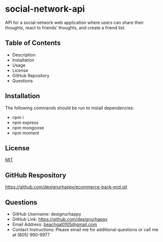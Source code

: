 # social-network-api
API for a social network web application where users can share their thoughts, react to friends’ thoughts, and create a friend list.


  
## Table of Contents
* Description
* Installation
* Usage
* License
* GitHub Repository
* Questions

 
## Installation
The following commands should be run to install dependencies: 
* npm i 
* npm express
* npm mongoose
* npm moment



  
## License
[MIT](https://choosealicense.com/licenses/mit/)


## GitHub Respository
https://github.com/designurhappy/ecommerce-back-end.git


## Questions
* GitHub Username: designurhappy
* GitHub Link: https://github.com/designurhappy
* Email Address: beachgal0105@gmail.com
* Contact Instructions: Please email me for additional questions or call me at (805) 990-9977
